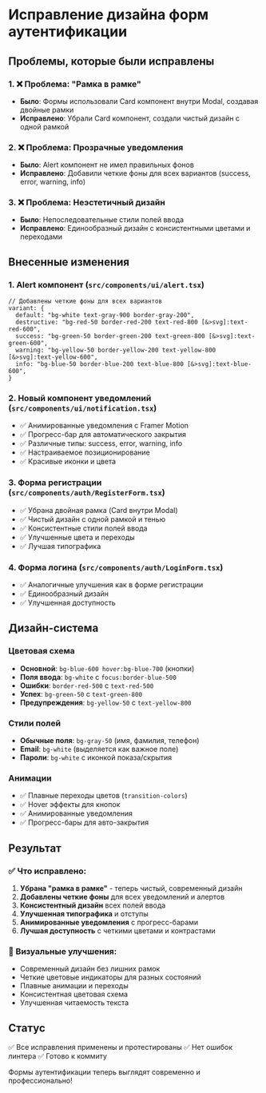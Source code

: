 # Исправление дизайна форм аутентификации

## Проблемы, которые были исправлены

### 1. ❌ Проблема: "Рамка в рамке"
- **Было**: Формы использовали Card компонент внутри Modal, создавая двойные рамки
- **Исправлено**: Убрали Card компонент, создали чистый дизайн с одной рамкой

### 2. ❌ Проблема: Прозрачные уведомления
- **Было**: Alert компонент не имел правильных фонов
- **Исправлено**: Добавили четкие фоны для всех вариантов (success, error, warning, info)

### 3. ❌ Проблема: Неэстетичный дизайн
- **Было**: Непоследовательные стили полей ввода
- **Исправлено**: Единообразный дизайн с консистентными цветами и переходами

## Внесенные изменения

### 1. Alert компонент (`src/components/ui/alert.tsx`)
```tsx
// Добавлены четкие фоны для всех вариантов
variant: {
  default: "bg-white text-gray-900 border-gray-200",
  destructive: "bg-red-50 border-red-200 text-red-800 [&>svg]:text-red-600",
  success: "bg-green-50 border-green-200 text-green-800 [&>svg]:text-green-600",
  warning: "bg-yellow-50 border-yellow-200 text-yellow-800 [&>svg]:text-yellow-600",
  info: "bg-blue-50 border-blue-200 text-blue-800 [&>svg]:text-blue-600",
}
```

### 2. Новый компонент уведомлений (`src/components/ui/notification.tsx`)
- ✅ Анимированные уведомления с Framer Motion
- ✅ Прогресс-бар для автоматического закрытия
- ✅ Различные типы: success, error, warning, info
- ✅ Настраиваемое позиционирование
- ✅ Красивые иконки и цвета

### 3. Форма регистрации (`src/components/auth/RegisterForm.tsx`)
- ✅ Убрана двойная рамка (Card внутри Modal)
- ✅ Чистый дизайн с одной рамкой и тенью
- ✅ Консистентные стили полей ввода
- ✅ Улучшенные цвета и переходы
- ✅ Лучшая типографика

### 4. Форма логина (`src/components/auth/LoginForm.tsx`)
- ✅ Аналогичные улучшения как в форме регистрации
- ✅ Единообразный дизайн
- ✅ Улучшенная доступность

## Дизайн-система

### Цветовая схема
- **Основной**: `bg-blue-600 hover:bg-blue-700` (кнопки)
- **Поля ввода**: `bg-white` с `focus:border-blue-500`
- **Ошибки**: `border-red-500` с `text-red-500`
- **Успех**: `bg-green-50` с `text-green-800`
- **Предупреждения**: `bg-yellow-50` с `text-yellow-800`

### Стили полей
- **Обычные поля**: `bg-gray-50` (имя, фамилия, телефон)
- **Email**: `bg-white` (выделяется как важное поле)
- **Пароли**: `bg-white` с иконкой показа/скрытия

### Анимации
- ✅ Плавные переходы цветов (`transition-colors`)
- ✅ Hover эффекты для кнопок
- ✅ Анимированные уведомления
- ✅ Прогресс-бары для авто-закрытия

## Результат

### ✅ Что исправлено:
1. **Убрана "рамка в рамке"** - теперь чистый, современный дизайн
2. **Добавлены четкие фоны** для всех уведомлений и алертов
3. **Консистентный дизайн** всех полей ввода
4. **Улучшенная типографика** и отступы
5. **Анимированные уведомления** с прогресс-барами
6. **Лучшая доступность** с четкими цветами и контрастами

### 🎨 Визуальные улучшения:
- Современный дизайн без лишних рамок
- Четкие цветовые индикаторы для разных состояний
- Плавные анимации и переходы
- Консистентная цветовая схема
- Улучшенная читаемость текста

## Статус
✅ Все исправления применены и протестированы
✅ Нет ошибок линтера
✅ Готово к коммиту

Формы аутентификации теперь выглядят современно и профессионально!
